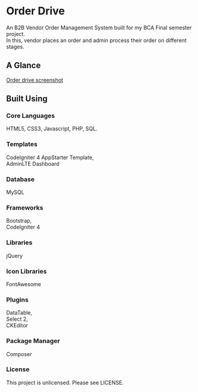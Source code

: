 # Order Drive
An B2B Vendor Order Management System built for my BCA Final semester project. <br />
In this, vendor places an order and admin process their order on different stages.

## A Glance
[Order drive screenshot](screenshot.jpg)

## Built Using

### Core Languages
HTML5, CSS3, Javascript, PHP, SQL.

### Templates
CodeIgniter 4 AppStarter Template,<br />
AdminLTE Dashboard

### Database
MySQL

### Frameworks
Bootstrap, <br />
CodeIgniter 4


### Libraries
jQuery

### Icon Libraries
FontAwesome

### Plugins
DataTable,<br />
Select 2,<br />
CKEditor

### Package Manager
Composer

### License
This project is unlicensed. Please see LICENSE.

